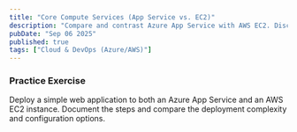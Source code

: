 ```yaml
---
title: "Core Compute Services (App Service vs. EC2)"
description: "Compare and contrast Azure App Service with AWS EC2. Discuss use cases, management overhead, and scaling capabilities for each."
pubDate: "Sep 06 2025"
published: true
tags: ["Cloud & DevOps (Azure/AWS)"]
---
```


### Practice Exercise

Deploy a simple web application to both an Azure App Service and an AWS EC2 instance. Document the steps and compare the deployment complexity and configuration options.
